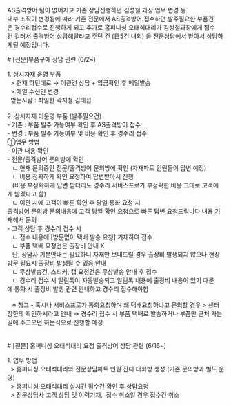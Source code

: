 AS출격방어 팀이 없어지고 기존 상담진행하던 김성철 과장 업무 변경 등   
내부 조직이 변경됨에 따라 기존 전문에서 AS출격방어 접수하던 발주필요한 부품건은 경수리접수로 진행하게 되고 추가로 홈퍼니싱 오태석대리가 김성철과장에게 접수건 걸러서 출격방어 상담해달라고 주던 건 (日5건 내외) 을 전문상담에서 받아서 상담하게될 예정입니다.   
  
# [전문]부품구매 상담 관련 (6/2~)  
  
1. 상시자재 운영 부품  
  > 현재 하던데로 → 이관건 상담 + 입금확인 후 메일발송  
  > 메일 수신인 변경  
  받는사람 : 최일한 곽지철 김태섭   
    
2. 상시자재 미운영 부품 (발주필요건)  
- 기존 : 부품 발주 가능여부 확인 후 AS출격방어 접수  
- 변경 : 부품 발주 가능여부 및 비용 확인 후 경수리 접수   
①업무 방법  
- 이관 내용 확인  
- 전문/출격방어 문의방에 확인  
   ㄴ 현재 문의중인 전문/출격방어 문의방에 확인 (자재파트 인원들이 답변 예정)  
   ㄴ 비용 정확하게 확인 요청하여 답변받아서 진행  
   (비용 부정확하게 답변 받더라도 경수리 서비스프로가 부정확한 비용 그대로 고객에게 받겠다고 함)  
   ㄴ 이관 시에 고객이 빠른 확인 후 당일 통화 요청 시   
출격방어 문의방 문의내용에 고객 당일 확인 요청으로 빠른 답변 요청드립니다 내용 기재해서 문의  
- 고객 상담 후 경수리 접수 시  
   ㄴ 접수 내용에 [방문없이 택배 발송 요청] 기재하여 접수  
   ㄴ 부품 택배 요청건은 출장비 안내 X   
   단, 상담사 기본안내는 필요하니 자재만 보내드릴 경우 출장비 발생되지 않으나 현장방문 필요시 출장비 발생될 수 있음 안내  
   ㄴ 무상발송건, 스티커, 캡 요청건은 무상발송 안내 후 접수  
   ㄴ 경수리 접수 시 알림톡이 자동발송되고 알림톡 내용에 출장비 내용이 있기 때문에 통화 시 출장비 발생 관련 안내하고 경수리 접수해야함  
     
   ※ 참고 - 혹시나 서비스프로가 통화요청하며 왜 택배요청하냐고 문의할 경우 > 센터장한테 확인하시라고 안내 → 경수리 접수 시 부품 택배로 발송하거나 부품만 근처 가는길에 주고오던 하는식으로 진행할 예정  
     
     
# [전문] 홈퍼니싱 오태석대리 요청 출격방어 상담 관련 (6/16~)  
  
1. 업무 방법  
  > 홈퍼니싱 오태석대리와 전문상담파트 인원 잔디 대화방 생성 (기존 문의방과 별도 운영)  
  > 홈퍼니싱 오태석대리 실시간 접수건 확인 후 상담요청  
  > 전문상담사 고객 상담 및 이력기재,  접수 취소일 경우 접수건 취소
